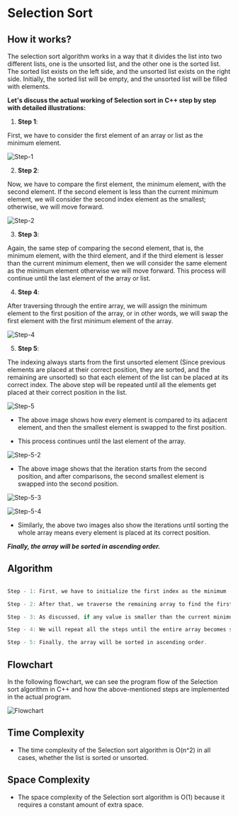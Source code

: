 # Selection Sort

## How it works?

The selection sort algorithm works in a way that it divides the list into two different lists, one is the unsorted list, and the other one is the sorted list. The sorted list exists on the left side, and the unsorted list exists on the right side. Initially, the sorted list will be empty, and the unsorted list will be filled with elements.

**Let's discuss the actual working of Selection sort in C++ step by step with detailed illustrations:**

1. **Step 1**:

 First, we have to consider the first element of an array or list as the minimum element.

![Step-1](https://github.com/Tayeb-Ahmed-TAS/Images/blob/f8ff5e07a575b9da7d3cc660c20b69e69475b253/step1-of-selection-sort.png)

2. **Step 2**:

Now, we have to compare the first element, the minimum element, with the second element. If the second element is less than the current minimum element, we will consider the second index element as the smallest; otherwise, we will move forward.

![Step-2](https://github.com/Tayeb-Ahmed-TAS/Images/blob/f8ff5e07a575b9da7d3cc660c20b69e69475b253/step2-of-selection-sort.png)

3. **Step 3**:

Again, the same step of comparing the second element, that is, the minimum element, with the third element, and if the third element is lesser than the current minimum element, then we will consider the same element as the minimum element otherwise we will move forward. This process will continue until the last element of the array or list.

4. **Step 4**:

After traversing through the entire array, we will assign the minimum element to the first position of the array, or in other words, we will swap the first element with the first minimum element of the array.

![Step-4](https://github.com/Tayeb-Ahmed-TAS/Images/blob/f8ff5e07a575b9da7d3cc660c20b69e69475b253/s4-selection-sort.png)

5. **Step 5**:

The indexing always starts from the first unsorted element (Since previous elements are placed at their correct position, they are sorted, and the remaining are unsorted) so that each element of the list can be placed at its correct index. The above step will be repeated until all the elements get placed at their correct position in the list.

![Step-5](https://github.com/Tayeb-Ahmed-TAS/Images/blob/f8ff5e07a575b9da7d3cc660c20b69e69475b253/step5-selection-sort.png)

- The above image shows how every element is compared to its adjacent element, and then the smallest element is swapped to the first position.

- This process continues until the last element of the array.

![Step-5-2](https://github.com/Tayeb-Ahmed-TAS/Images/blob/f8ff5e07a575b9da7d3cc660c20b69e69475b253/step5-selection-sort2.png)

- The above image shows that the iteration starts from the second position, and after comparisons, the second smallest element is swapped into the second position.

![Step-5-3](https://github.com/Tayeb-Ahmed-TAS/Images/blob/f8ff5e07a575b9da7d3cc660c20b69e69475b253/s5-3-selection-sort.png)

![Step-5-4](https://github.com/Tayeb-Ahmed-TAS/Images/blob/f8ff5e07a575b9da7d3cc660c20b69e69475b253/s5-4-selection-sort.png)

- Similarly, the above two images also show the iterations until sorting the whole array means every element is placed at its correct position.

***Finally, the array will be sorted in ascending order.***

## Algorithm

```cpp

Step - 1: First, we have to initialize the first index as the minimum (indexMin; Here, indexMin represents the current minimum element of the array).

Step - 2: After that, we traverse the remaining array to find the first minimum element of the array.

Step - 3: As discussed, if any value is smaller than the current minimum element, we will swap their values. After swapping, we will update indexMin to point to the next element.

Step - 4: We will repeat all the steps until the entire array becomes sorted.

Step - 5: Finally, the array will be sorted in ascending order.

```

## Flowchart

In the following flowchart, we can see the program flow of the Selection sort algorithm in C++ and how the above-mentioned steps are implemented in the actual program.

![Flowchart](https://github.com/Tayeb-Ahmed-TAS/Images/blob/f8ff5e07a575b9da7d3cc660c20b69e69475b253/flowchart-for-selection-sort.png)

## Time Complexity

- The time complexity of the Selection sort algorithm is O(n^2) in all cases, whether the list is sorted or unsorted.

## Space Complexity

- The space complexity of the Selection sort algorithm is O(1) because it requires a constant amount of extra space.
